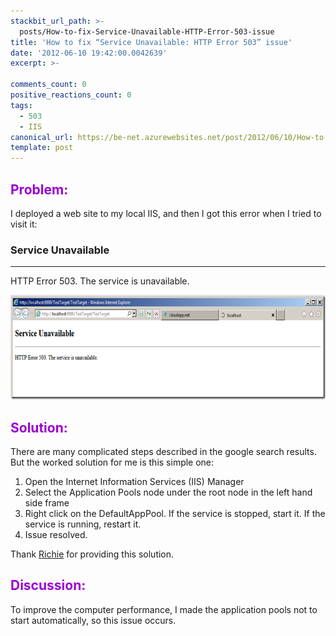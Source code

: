 ```yaml
---
stackbit_url_path: >-
  posts/How-to-fix-Service-Unavailable-HTTP-Error-503-issue
title: 'How to fix “Service Unavailable: HTTP Error 503” issue'
date: '2012-06-10 19:42:00.0042639'
excerpt: >-
  
comments_count: 0
positive_reactions_count: 0
tags: 
  - 503
  - IIS
canonical_url: https://be-net.azurewebsites.net/post/2012/06/10/How-to-fix-Service-Unavailable-HTTP-Error-503-issue
template: post
---
```

<h2><font style="font-weight: bold" color="#9b00d3">Problem:</font></h2>  <p>I deployed a web site to my local IIS, and then I got this error when I tried to visit it:</p>  <h3>Service Unavailable</h3>  <p>   <hr />HTTP Error 503. The service is unavailable.</p>  <p><a href="https://raw.githubusercontent.com/Jeff-Tian/blogengine.net/master/Source/BlogEngine/BlogEngine.NET/App_Data/files/image_580.png"><img style="background-image: none; border-bottom: 0px; border-left: 0px; margin: 0px 10px 0px 0px; padding-left: 0px; padding-right: 0px; display: inline; border-top: 0px; border-right: 0px; padding-top: 0px" title="image" border="0" alt="image" src="https://raw.githubusercontent.com/Jeff-Tian/blogengine.net/master/Source/BlogEngine/BlogEngine.NET/App_Data/files/image_thumb_279.png" width="677" height="167" /></a></p>  <h2><font style="font-weight: bold" color="#9b00d3">Solution:</font></h2>  <p>There are many complicated steps described in the google search results. But the worked solution for me is this simple one:</p>  <ol>   <li>Open the Internet Information Services (IIS) Manager</li>    <li>Select the Application Pools node under the root node in the left hand side frame</li>    <li>Right click on the DefaultAppPool. If the service is stopped, start it. If the service is running, restart it.</li>    <li>Issue resolved.</li> </ol>  <p>Thank <a href="http://forums.iis.net/t/1183179.aspx" target="_blank">Richie</a> for providing this solution. </p>  <h2><font color="#9b00d3"><font style="font-weight: bold">Discussion:</font></font></h2>  <p>To improve the computer performance, I made the application pools not to start automatically, so this issue occurs.</p>